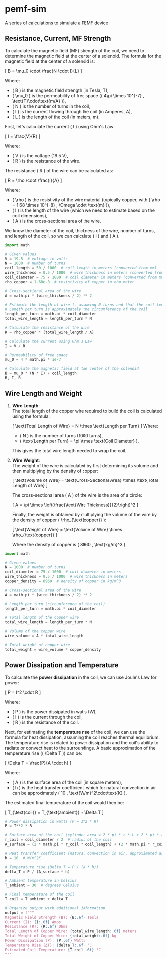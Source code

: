 # pemf-sim
A series of calculations to simulate a PEMF device

## Resistance, Current, MF Strength

To calculate the magnetic field (MF) strength of the coil, we need to determine the magnetic field at the center of a solenoid. The formula for the magnetic field at the center of a solenoid is:

\[
B = \mu_0 \cdot \frac{N \cdot I}{L}
\]

Where:
- \( B \) is the magnetic field strength (in Tesla, T),
- \( \mu_0 \) is the permeability of free space (\( 4\pi \times 10^{-7} \, \text{T}\cdot\text{m/A} \)),
- \( N \) is the number of turns in the coil,
- \( I \) is the current flowing through the coil (in Amperes, A),
- \( L \) is the length of the coil (in meters, m).

First, let's calculate the current \( I \) using Ohm's Law:

\[
I = \frac{V}{R}
\]

Where:
- \( V \) is the voltage (19.5 V),
- \( R \) is the resistance of the wire.

The resistance \( R \) of the wire can be calculated as:

\[
R = \rho \cdot \frac{l}{A}
\]

Where:
- \( \rho \) is the resistivity of the wire material (typically copper, with \( \rho = 1.68 \times 10^{-8} \, \Omega \cdot \text{m} \)),
- \( l \) is the length of the wire (which we need to estimate based on the coil dimensions),
- \( A \) is the cross-sectional area of the wire.

We know the diameter of the coil, thickness of the wire, number of turns, and length of the coil, so we can calculate \( l \) and \( A \).

```python
import math

# Given values
V = 19.5  # voltage in volts
N = 1000  # number of turns
coil_length = 50 / 1000  # coil length in meters (converted from mm)
wire_thickness = 0.5 / 1000  # wire thickness in meters (converted from mm)
coil_diameter = 75 / 1000  # coil diameter in meters (converted from mm)
rho_copper = 1.68e-8  # resistivity of copper in ohm meter

# Cross-sectional area of the wire
A = math.pi * (wire_thickness / 2) ** 2

# Estimate the length of wire l, assuming N turns and that the coil length is 50 mm
# Length per turn is approximately the circumference of the coil
length_per_turn = math.pi * coil_diameter
total_wire_length = length_per_turn * N

# Calculate the resistance of the wire
R = rho_copper * (total_wire_length / A)

# Calculate the current using Ohm's Law
I = V / R

# Permeability of free space
mu_0 = 4 * math.pi * 1e-7

# Calculate the magnetic field at the center of the solenoid
B = mu_0 * (N * I) / coil_length
B, I, R
```

## Wire Length and Weight

1. **Wire Length**:  
   The total length of the copper wire required to build the coil is calculated using the formula:

   \[
   \text{Total Length of Wire} = N \times \text{Length per Turn}
   \]
   Where:
   - \( N \) is the number of turns (1000 turns),
   - \( \text{Length per Turn} = \pi \times \text{Coil Diameter} \).

   This gives the total wire length needed to wrap the coil.

2. **Wire Weight**:  
   The weight of the wire is calculated by first determining its volume and then multiplying by the density of copper:
   
   \[
   \text{Volume of Wire} = \text{Cross-Sectional Area} \times \text{Total Length of Wire}
   \]
   
   The cross-sectional area \( A \) of the wire is the area of a circle:
   
   \[
   A = \pi \times \left(\frac{\text{Wire Thickness}}{2}\right)^2
   \]
   
   Finally, the weight is obtained by multiplying the volume of the wire by the density of copper \( \rho_{\text{copper}} \):
   
   \[
   \text{Weight of Wire} = \text{Volume of Wire} \times \rho_{\text{copper}}
   \]
   
   Where the density of copper is \( 8960 \, \text{kg/m}^3 \).


```python
import math

# Given values
N = 1000  # number of turns
coil_diameter = 75 / 1000  # coil diameter in meters
wire_thickness = 0.5 / 1000  # wire thickness in meters
copper_density = 8960  # density of copper in kg/m^3

# Cross-sectional area of the wire
A = math.pi * (wire_thickness / 2) ** 2

# Length per turn (circumference of the coil)
length_per_turn = math.pi * coil_diameter

# Total length of the copper wire
total_wire_length = length_per_turn * N

# Volume of the copper wire
wire_volume = A * total_wire_length

# Total weight of copper wire
total_weight = wire_volume * copper_density

```

## Power Dissipation and Temperature

To calculate the **power dissipation** in the coil, we can use Joule's Law for power:

\[
P = I^2 \cdot R
\]

Where:
- \( P \) is the power dissipated in watts (W),
- \( I \) is the current through the coil,
- \( R \) is the resistance of the coil.

Next, for estimating the **temperature rise** of the coil, we can use the formula for heat dissipation, assuming the coil reaches thermal equilibrium. The temperature rise is related to power dissipation and the coil's ability to radiate or convect heat to the surroundings. A basic approximation of the temperature rise (\( \Delta T \)) can be:

\[
\Delta T = \frac{P}{A \cdot h}
\]

Where:
- \( A \) is the surface area of the coil (in square meters),
- \( h \) is the heat transfer coefficient, which for natural convection in air can be approximately \( 10 \, \text{W/m}^2\cdot\text{K} \).

The estimated final temperature of the coil would then be:

\[
T_{\text{coil}} = T_{\text{ambient}} + \Delta T
\]

```python
# Power dissipation in watts (P = I^2 * R)
P = I**2 * R

# Surface area of the coil (cylinder area = 2 * pi * r * L + 2 * pi * r^2 for the ends)
r_coil = coil_diameter / 2  # radius of the coil
A_surface = (2 * math.pi * r_coil * coil_length) + (2 * math.pi * r_coil**2)

# Heat transfer coefficient (natural convection in air, approximated as 10 W/m^2K)
h = 10  # W/m^2K

# Temperature rise (Delta T = P / (A * h))
delta_T = P / (A_surface * h)

# Ambient temperature in Celsius
T_ambient = 30  # degrees Celsius

# Final temperature of the coil
T_coil = T_ambient + delta_T

# Organize output with additional information
output = f"""
Magnetic Field Strength (B): {B:.6f} Tesla
Current (I): {I:.6f} Amps
Resistance (R): {R:.6f} Ohms
Total Length of Copper Wire: {total_wire_length:.6f} meters
Total Weight of Copper Wire: {total_weight:.6f} kg
Power Dissipation (P): {P:.6f} Watts
Temperature Rise (ΔT): {delta_T:.6f} °C
Estimated Coil Temperature: {T_coil:.6f} °C
"""

```

